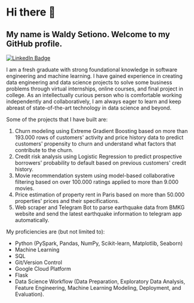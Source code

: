 # Hi there 👋
## My name is Waldy Setiono. Welcome to my GitHub profile.<br/>
[![LinkedIn Badge](https://img.shields.io/badge/LinkedIn-Profile-informational?style=flat&logo=linkedin&logoColor=white&color=0D76A8)](https://www.linkedin.com/in/waldysetiono/)

I am a fresh graduate with strong foundational knowledge in software engineering and machine learning. I have gained experience in creating data engineering and data science projects to solve some business problems through virtual internships, online courses, and final project in college. As an intellectually curious person who is comfortable working independently and collaboratively, I am always eager to learn and keep abreast of state-of-the-art technology in data science and beyond.

Some of the projects that I have built are:
1. Churn modeling using Extreme Gradient Boosting based on more than 193.000 rows of customers' activity and price history data to predict customers' propensity to churn and understand what factors that contribute to the churn. 
2. Credit risk analysis using Logistic Regression to predict prospective borrowers' probability to default based on previous customers' credit history. 
3. Movie recommendation system using model-based collaborative filtering based on over 100.000 ratings applied to more than 9.000 movies. 
4. Price estimation of property rent in Paris based on more than 50.000 properties' prices and their specifications. 
5. Web scraper and Telegram Bot to parse earthquake data from BMKG website and send the latest earthquake information to telegram app automatically. 

My proficiencies are (but not limited to):
- Python (PySpark, Pandas, NumPy, Scikit-learn, Matplotlib, Seaborn)
- Machine Learning
- SQL
- Git/Version Control
- Google Cloud Platform 
- Flask
- Data Science Workflow (Data Preparation, Exploratory Data Analysis, Feature Engineering, Machine Learning Modeling, Deployment, and Evaluation).

<!--
**waldysetio/waldysetio** is a ✨ _special_ ✨ repository because its `README.md` (this file) appears on your GitHub profile.
[![Python Badge](https://img.shields.io/badge/python-v3.7-blue)](https://www.python.org/)
Here are some ideas to get you started:

- 🔭 I’m currently working on ...
- 🌱 I’m currently learning ...
- 👯 I’m looking to collaborate on ...
- 🤔 I’m looking for help with ...
- 💬 Ask me about ...
- 📫 How to reach me: ...
- 😄 Pronouns: ...
- ⚡ Fun fact: ...
-->
